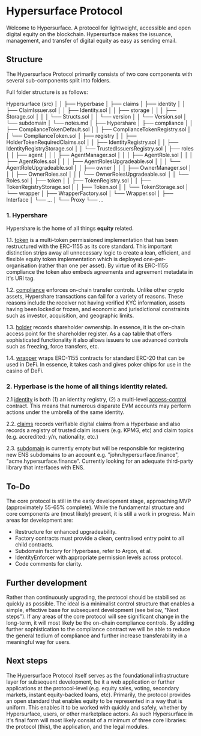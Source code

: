 # Hypersurface Protocol

Welcome to Hypersurface. A protocol for lightweight, accessible and open digital equity on the blockchain. Hypersurface makes the issuance, management, and transfer of digital equity as easy as sending email. 

## Structure
The Hypersurface Protocol primarily consists of two core components with several sub-components split into folders.

Full folder structure is as follows:

Hypersurface (src)
│
│
├── Hyperbase
│   ├── claims
│   ├── identity
│   │   ├── ClaimIssuer.sol
│   │   ├── Identity.sol
│   │   ├── storage
│   │   │   ├── Storage.sol
│   │   │   └── Structs.sol
│   │   └── version
│   │       └── Version.sol
│   └── subdomain
│       └── notes.md
│
├── Hypershare
│   ├── compliance
│   │   ├── ComplianceTokenDefault.sol
│   │   ├── ComplianceTokenRegistry.sol
│   │   └── ComplianceToken.sol
│   ├── registry
│   │   ├── HolderTokenRequiredClaims.sol
│   │   ├── IdentityRegistry.sol
│   │   ├── IdentityRegistryStorage.sol
│   │   └── TrustedIssuersRegistry.sol
│   ├── roles
│   │   ├── agent
│   │   │   ├── AgentManager.sol
│   │   │   ├── AgentRole.sol
│   │   │   ├── AgentRoles.sol
│   │   │   ├── AgentRolesUpgradeable.sol
│   │   │   └── AgentRoleUpgradeable.sol
│   │   ├── owner
│   │   │   ├── OwnerManager.sol
│   │   │   ├── OwnerRoles.sol
│   │   │   └── OwnerRolesUpgradeable.sol
│   │   └── Roles.sol
│   ├── token
│   │   ├── TokenRegistry.sol
│   │   ├── TokenRegistryStorage.sol
│   │   ├── Token.sol
│   │   └── TokenStorage.sol
│   └── wrapper
│       ├── WrapperFactory.sol
│       └── Wrapper.sol
│
├── Interface
│   └── ...
│
└── Proxy
    └── ...

### 1. Hypershare 
Hypershare is the home of all things **equity** related. 

1.1. [token](https://github.com/blit-man/hypersurface-forge/src/Hypershare/token) is a multi-token permissioned implementation that has been restructured with the ERC-1155 as its core standard. This important distinction strips away all unnecessary logic to create a lean, efficient, and flexible equity token implementation which is deployed one-per-organisation (rather than one per asset). By virtue of its ERC-1155 compliance the token also embeds agreements and agreement metadata in it's URI tag.

1.2. [compliance](https://github.com/blit-man/hypersurface-forge/src/Hypershare/compliance) enforces on-chain transfer controls. Unlike other crypto assets, Hypershare transactions can fail for a variety of reasons. These reasons include the receiver not having verified KYC information, assets having been locked or frozen, and economic and jurisdictional constraints such as investor, acquisition, and geographic limits.

1.3. [holder](https://github.com/blit-man/hypersurface-forge/src/Hypershare/holder) records shareholder ownership. In essence, it is the on-chain access point for the shareholder register. As a cap table that offers sophisticated functionality it also allows issuers to use advanced controls such as freezing, force transfers, etc.   

1.4. [wrapper](https://github.com/blit-man/hypersurface-forge/src/Hypershare/wrapper) wraps ERC-1155 contracts for standard ERC-20 that can be used in DeFi. In essence, it takes cash and gives poker chips for use in the casino of DeFi.

### 2. Hyperbase is the home of all things **identity** related.

2.1 [identity](https://github.com/blit-man/hypersurface-forge/src/Hyperbase/identity) is both (1) an identity registry, (2) a multi-level [access-control](https://docs.openzeppelin.com/contracts/2.x/access-control "OpenZeppelin Access Control") contract. This means that numerous disparate EVM accounts may perform actions under the umbrella of the same identity. 

2.2. [claims](https://github.com/blit-man/hypersurface-forge/src/Hyperbase/claims) records verifiable digital claims from a Hyperbase and also records a registry of trusted claim issuers (e.g. KPMG, etc) and claim topics (e.g. accredited: y/n, nationality, etc.)

2.3. [subdomain](https://github.com/blit-man/hypersurface-forge/src/Hyperbase/subdomain) is currently empty but will be responsible for registering new ENS subdomains to an account e.g. "john.hypersurface.finance", "acme.hypersurface.finance". Currently looking for an adequate third-party library that interfaces with ENS.

## To-Do 
The core protocol is still in the early development stage, approaching MVP (approximately 55-65% complete). While the fundamental structure and core components are (most likely) present, it is still a work in progress. Main areas for development are: 

- Restructure for enhanced upgradeability.
- Factory contracts must provide a clean, centralised entry point to all child contracts.
- Subdomain factory for Hyperbase, refer to Argon, et al. 
- IdentityEnforcer with appropriate permission levels across protocol.
- Code comments for clarity.

## Further development 
Rather than continuously upgrading, the protocol should be stabilised as quickly as possible. The ideal is a minimalist control structure that enables a simple, effective base for subsequent development (see below, "Next steps"). If any areas of the core protocol will see significant change in the long-term, it will most likely be the on-chain compliance controls. By adding further sophistication to the compliance contract we will be able to reduce the general tedium of compliance and further increase transferability in a meaningful way for users.

## Next steps
The Hypersurface Protocol itself serves as the foundational infrastructure layer for subsequent development, be it a web application or further applications at the protocol-level (e.g. equity sales, voting, secondary markets, instant equity-backed loans, etc). Primarily, the protocol provides an open standard that enables equity to be represented in a way that is uniform. This enables it to be worked with quickly and safely, whether by Hypersurface, users, or other marketplace actors. As such Hypersurface in it's final form will most likely consist of a minimum of three core libraries: the protocol (this), the application, and the legal modules.